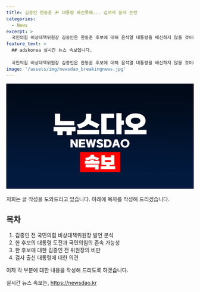 ```yaml
---
title: 김종인 한동훈 尹 대통령 배신못해... 김여사 문자 논란
categories:
  - News
excerpt: >
  국민의힘 비상대책위원장 김종인은 한동훈 후보에 대해 윤석열 대통령을 배신하지 않을 것이라고 주장하며, 윤 대통령의 성공이 당의 희망이라고 강조했다. 그는 한 후보를 비판하면서, 대표로서의 능력이 없다고 지적하고, 검사 출신 대통령에 대해 부정적인 시각을 제시했다. 김 전 위원장은 후보들을 격렬하게 비판하며 당의 존속을 위해 내쫓지 말아야 한다고 주장했다.
feature_text: >
  ## adskorea 실시간 뉴스 속보입니다.

  국민의힘 비상대책위원장 김종인은 한동훈 후보에 대해 윤석열 대통령을 배신하지 않을 것이라고 주장하며, 윤 대통령의 성공이 당의 희망이라고 강조했다. 그는 한 후보를 비판하면서, 대표로서의 능력이 없다고 지적하고, 검사 출신 대통령에 대해 부정적인 시각을 제시했다. 김 전 위원장은 후보들을 격렬하게 비판하며 당의 존속을 위해 내쫓지 말아야 한다고 주장했다.
image: '/assets/img/newsdao_breakingnews.jpg'
---
```


<p><img src="/assets/img/newsdao_breakingnews.jpg" alt="adskorea 속보" /></p>

<p>저희는 글 작성을 도와드리고 있습니다. 아래에 목차를 작성해 드리겠습니다.</p>

<h2 data-ke-size="size26">목차</h2>

<ol>
 <li>김종인 전 국민의힘 비상대책위원장 발언 분석</li>
 <li>한 후보의 대통령 도전과 국민의힘의 존속 가능성</li>
 <li>한 후보에 대한 김종인 전 위원장의 비판</li>
 <li>검사 출신 대통령에 대한 의견</li>
</ol>

<p>이제 각 부분에 대한 내용을 작성해 드리도록 하겠습니다.</p>
실시간 뉴스 속보는, <a href="https://newsdao.kr" rel="dofollow">https://newsdao.kr</a>


